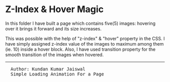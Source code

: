 # Z-Index & Hover Magic

In this folder I have built a page which contains five(5) images: hovering over it brings it forward and its size increases.

This was possible with the help of "z-index" & "hover" property in the CSS. I have simply assigned z-index value of the images to maximum among them (ie. 10) inside a hover block. Also, I have used transition property for the smooth transition of the images when hovered.





<hr>
<pre>
  Author: Kundan Kumar Jaiswal
  Simple Loading Animation For a Page
</pre>